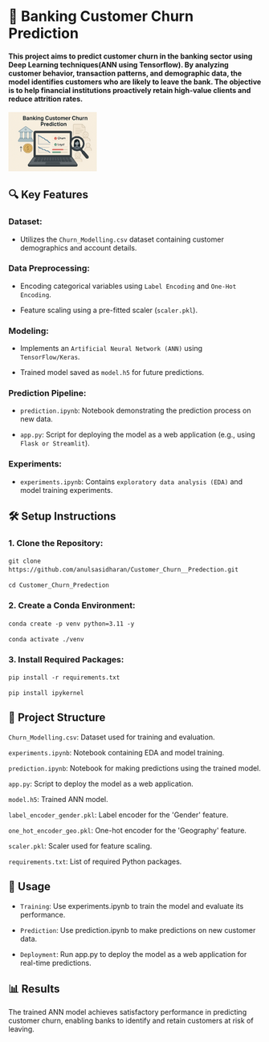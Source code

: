 # 🏦 Banking Customer Churn Prediction
#### This project aims to predict customer churn in the banking sector using Deep Learning techniques(ANN using Tensorflow). By analyzing customer behavior, transaction patterns, and demographic data, the model identifies customers who are likely to leave the bank. The objective is to help financial institutions proactively retain high-value clients and reduce attrition rates.

<img src="image.png" alt="alt text" width="35%" height="auto"/>

## 🔍 Key Features

### Dataset: 
- Utilizes the `Churn_Modelling.csv` dataset containing customer demographics and account details.

### Data Preprocessing:

- Encoding categorical variables using `Label Encoding` and `One-Hot Encoding`.

- Feature scaling using a pre-fitted scaler (`scaler.pkl`).

### Modeling:

- Implements an `Artificial Neural Network (ANN)` using `TensorFlow/Keras`.

- Trained model saved as `model.h5` for future predictions.

### Prediction Pipeline:

- `prediction.ipynb`: Notebook demonstrating the prediction process on new data.

- `app.py`: Script for deploying the model as a web application (e.g., using `Flask or Streamlit`).

### Experiments:

- `experiments.ipynb`: Contains `exploratory data analysis (EDA)` and model training experiments.


## 🛠️ Setup Instructions

### 1. Clone the Repository:

`git clone https://github.com/anulsasidharan/Customer_Churn__Predection.git`

`cd Customer_Churn_Predection`

### 2. Create a Conda Environment:

`conda create -p venv python=3.11 -y`

`conda activate ./venv`

### 3. Install Required Packages:

`pip install -r requirements.txt`

`pip install ipykernel`


## 📁 Project Structure

`Churn_Modelling.csv`: Dataset used for training and evaluation.

`experiments.ipynb`: Notebook containing EDA and model training.

`prediction.ipynb`: Notebook for making predictions using the trained model.

`app.py`: Script to deploy the model as a web application.

`model.h5`: Trained ANN model.

`label_encoder_gender.pkl`: Label encoder for the 'Gender' feature.

`one_hot_encoder_geo.pkl`: One-hot encoder for the 'Geography' feature.

`scaler.pkl`: Scaler used for feature scaling.

`requirements.txt`: List of required Python packages.

## 🚀 Usage
- `Training`: Use experiments.ipynb to train the model and evaluate its performance.

- `Prediction`: Use prediction.ipynb to make predictions on new customer data.

- `Deployment`: Run app.py to deploy the model as a web application for real-time predictions.

## 📊 Results
The trained ANN model achieves satisfactory performance in predicting customer churn, enabling banks to identify and retain customers at risk of leaving.